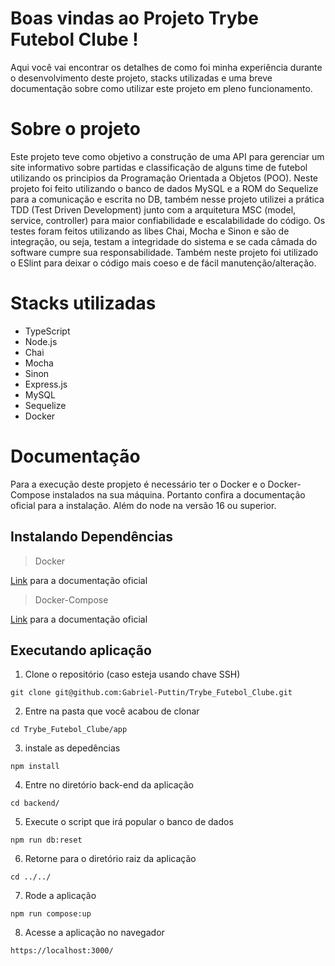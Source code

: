 # Boas vindas ao Projeto Trybe Futebol Clube !

Aqui você vai encontrar os detalhes de como foi minha experiência durante o desenvolvimento deste projeto, stacks utilizadas e uma breve documentação sobre como utilizar este projeto em pleno funcionamento.

# Sobre o projeto

Este projeto teve como objetivo a construção de uma API para gerenciar um site informativo sobre partidas e classificação de alguns time de futebol utilizando os principios da Programação Orientada a Objetos (POO). Neste projeto foi feito utilizando o banco de dados MySQL e a ROM do Sequelize para a comunicação e escrita no DB, também nesse projeto utilizei a prática TDD (Test Driven Development) junto com a arquitetura MSC (model, service, controller) para maior confiabilidade e escalabilidade do código. Os testes foram feitos utilizando as libes Chai, Mocha e Sinon e são de integração, ou seja, testam a integridade do sistema e se cada câmada do software cumpre sua responsabilidade. Também neste projeto foi utilizado o ESlint para deixar o código mais coeso e de fácil manutenção/alteração.

# Stacks utilizadas

* TypeScript
* Node.js
* Chai
* Mocha
* Sinon
* Express.js
* MySQL
* Sequelize
* Docker

# Documentação

Para a execução deste propjeto é necessário ter o Docker e o Docker-Compose instalados na sua máquina. Portanto confira a documentação oficial para a instalação.
Além do node na versão 16 ou superior.

## Instalando Dependências

> Docker

[Link](https://docs.docker.com/engine/install/) para a documentação oficial

> Docker-Compose

[Link](https://docs.docker.com/compose/install/#install-compose) para a documentação oficial

## Executando aplicação

1. Clone o repositório (caso esteja usando chave SSH)
```
git clone git@github.com:Gabriel-Puttin/Trybe_Futebol_Clube.git
```
2. Entre na pasta que você acabou de clonar
```
cd Trybe_Futebol_Clube/app
```
3. instale as depedências
```
npm install
```
4. Entre no diretório back-end da aplicação
```
cd backend/
```
5. Execute o script que irá popular o banco de dados
```
npm run db:reset
```
6. Retorne para o diretório raiz da aplicação
```
cd ../../
```
7. Rode a aplicação
```
npm run compose:up
```
8. Acesse a aplicação no navegador
```
https://localhost:3000/
```
